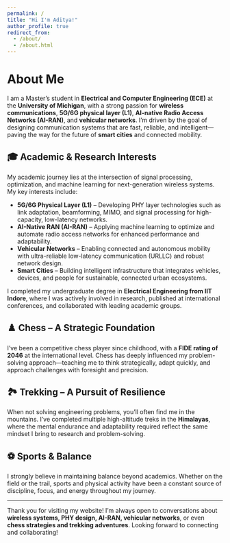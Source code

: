 ```yaml
---
permalink: /
title: "Hi I'm Aditya!"
author_profile: true
redirect_from: 
  - /about/
  - /about.html
---
```


# About Me

I am a Master’s student in **Electrical and Computer Engineering (ECE)** at the **University of Michigan**, with a strong passion for **wireless communications**, **5G/6G physical layer (L1)**, **AI-native Radio Access Networks (AI-RAN)**, and **vehicular networks**. I’m driven by the goal of designing communication systems that are fast, reliable, and intelligent—paving the way for the future of **smart cities** and connected mobility.

## 🎓 Academic & Research Interests
My academic journey lies at the intersection of signal processing, optimization, and machine learning for next-generation wireless systems. My key interests include:
- **5G/6G Physical Layer (L1)** – Developing PHY layer technologies such as link adaptation, beamforming, MIMO, and signal processing for high-capacity, low-latency networks.
- **AI-Native RAN (AI-RAN)** – Applying machine learning to optimize and automate radio access networks for enhanced performance and adaptability.
- **Vehicular Networks** – Enabling connected and autonomous mobility with ultra-reliable low-latency communication (URLLC) and robust network design.
- **Smart Cities** – Building intelligent infrastructure that integrates vehicles, devices, and people for sustainable, connected urban ecosystems.

I completed my undergraduate degree in **Electrical Engineering from IIT Indore**, where I was actively involved in research, published at international conferences, and collaborated with leading academic groups.

## ♟️ Chess – A Strategic Foundation
I’ve been a competitive chess player since childhood, with a **FIDE rating of 2046** at the international level. Chess has deeply influenced my problem-solving approach—teaching me to think strategically, adapt quickly, and approach challenges with foresight and precision.

## 🏞️ Trekking – A Pursuit of Resilience
When not solving engineering problems, you’ll often find me in the mountains. I’ve completed multiple high-altitude treks in the **Himalayas**, where the mental endurance and adaptability required reflect the same mindset I bring to research and problem-solving.

## ⚽ Sports & Balance
I strongly believe in maintaining balance beyond academics. Whether on the field or the trail, sports and physical activity have been a constant source of discipline, focus, and energy throughout my journey.

---

Thank you for visiting my website! I’m always open to conversations about **wireless systems, PHY design, AI-RAN, vehicular networks**, or even **chess strategies and trekking adventures**. Looking forward to connecting and collaborating!

